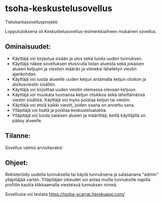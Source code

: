 # tsoha-keskustelusovellus
Tietokantasovellusprojekti

Lopputuloksena oli Keskustelusovellus-esimerkkiaiheen mukainen sovellus.

## Ominaisuudet:

* Käyttäjä voi kirjautua sisään ja ulos sekä luoda uuden tunnuksen.
* Käyttäjä näkee sovelluksen etusivulla listan alueista sekä jokaisen alueen ketjujen ja viestien määrän ja viimeksi lähetetyn viestin ajankohdan.
* Käyttäjä voi luoda alueelle uuden ketjun antamalla ketjun otsikon ja aloitusviestin sisällön.
* Käyttäjä voi kirjoittaa uuden viestin olemassa olevaan ketjuun.
* Käyttäjä voi muokata luomansa ketjun otsikkoa sekä lähettämänsä viestin sisältöä. Käyttäjä voi myös poistaa ketjun tai viestin.
* Käyttäjä voi etsiä kaikki viestit, joiden osana on annettu sana.
* Ylläpitäjä voi lisätä ja poistaa keskustelualueita.
* Ylläpitäjä voi luoda salaisen alueen ja määrittää, keillä käyttäjillä on pääsy alueelle.

## Tilanne:
Sovellus valmis arvioitavaksi

## Ohjeet:
Rekisteröidy uudella tunnuksella tai käytä tunnuksena ja salasanana "admin" ylläpitäjää varten.
Ylläpitäjän oikeudet voi antaa muille tunnuksille napilla profiilin kautta klikkaamalla viesteissä tunnuksen nimeä.

Sovellusta voi testata https://tsoha-scarrat.herokuapp.com/ 

